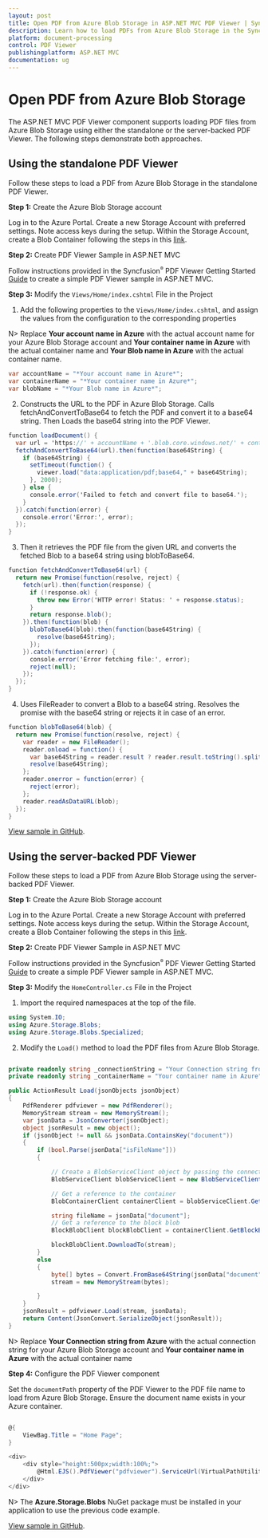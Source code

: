```yaml
---
layout: post
title: Open PDF from Azure Blob Storage in ASP.NET MVC PDF Viewer | Syncfusion
description: Learn how to load PDFs from Azure Blob Storage in the Syncfusion ASP.NET MVC PDF Viewer component using standalone and server-backed approaches.
platform: document-processing
control: PDF Viewer
publishingplatform: ASP.NET MVC
documentation: ug
---
```


# Open PDF from Azure Blob Storage

The ASP.NET MVC PDF Viewer component supports loading PDF files from Azure Blob Storage using either the standalone or the server-backed PDF Viewer. The following steps demonstrate both approaches.

## Using the standalone PDF Viewer

Follow these steps to load a PDF from Azure Blob Storage in the standalone PDF Viewer.

**Step 1:** Create the Azure Blob Storage account

Log in to the Azure Portal. Create a new Storage Account with preferred settings. Note access keys during the setup. Within the Storage Account, create a Blob Container following the steps in this [link](https://learn.microsoft.com/en-us/azure/storage/common/storage-account-create?toc=%2Fazure%2Fstorage%2Fblobs%2Ftoc.json&tabs=azure-portal).

**Step 2:** Create PDF Viewer Sample in ASP.NET MVC

Follow instructions provided in the Syncfusion<sup style="font-size:70%">&reg;</sup> PDF Viewer Getting Started [Guide](https://help.syncfusion.com/document-processing/pdf/pdf-viewer/asp-net-mvc/getting-started-with-server-backed) to create a simple PDF Viewer sample in ASP.NET MVC.

**Step 3:** Modify the `Views/Home/index.cshtml` File in the Project

1. Add the following properties to the `Views/Home/index.cshtml`, and assign the values from the configuration to the corresponding properties

N> Replace **Your account name in Azure** with the actual account name for your Azure Blob Storage account and **Your container name in Azure** with the actual container name and **Your Blob name in Azure** with the actual container name.

```csharp
var accountName = "*Your account name in Azure*";
var containerName = "*Your container name in Azure*";
var blobName = "*Your Blob name in Azure*";
```

2. Constructs the URL to the PDF in Azure Blob Storage. Calls fetchAndConvertToBase64 to fetch the PDF and convert it to a base64 string. Then Loads the base64 string into the PDF Viewer.

```csharp
function loadDocument() {
  var url = 'https://' + accountName + '.blob.core.windows.net/' + containerName + '/' + blobName;
  fetchAndConvertToBase64(url).then(function(base64String) {
    if (base64String) {
      setTimeout(function() {
        viewer.load("data:application/pdf;base64," + base64String);
      }, 2000);
    } else {
      console.error('Failed to fetch and convert file to base64.');
    }
  }).catch(function(error) {
    console.error('Error:', error);
  });
}
```

3. Then it retrieves the PDF file from the given URL and converts the fetched Blob to a base64 string using blobToBase64.

```csharp
function fetchAndConvertToBase64(url) {
  return new Promise(function(resolve, reject) {
    fetch(url).then(function(response) {
      if (!response.ok) {
        throw new Error('HTTP error! Status: ' + response.status);
      }
      return response.blob();
    }).then(function(blob) {
      blobToBase64(blob).then(function(base64String) {
        resolve(base64String);
      });
    }).catch(function(error) {
      console.error('Error fetching file:', error);
      reject(null);
    });
  });
}
```

4. Uses FileReader to convert a Blob to a base64 string. Resolves the promise with the base64 string or rejects it in case of an error.

```csharp
function blobToBase64(blob) {
  return new Promise(function(resolve, reject) {
    var reader = new FileReader();
    reader.onload = function() {
      var base64String = reader.result ? reader.result.toString().split(',')[1] : '';
      resolve(base64String);
    };
    reader.onerror = function(error) {
      reject(error);
    };
    reader.readAsDataURL(blob);
  });
}
```

[View sample in GitHub](https://github.com/SyncfusionExamples/open-save-pdf-documents-in-azure-blob-storage/tree/master/Open%20and%20Save%20PDF%20in%20Azure%20Blob%20Storage%20using%20Standalone).

## Using the server-backed PDF Viewer

Follow these steps to load a PDF from Azure Blob Storage using the server-backed PDF Viewer.

**Step 1:** Create the Azure Blob Storage account

Log in to the Azure Portal. Create a new Storage Account with preferred settings. Note access keys during the setup. Within the Storage Account, create a Blob Container following the steps in this [link](https://learn.microsoft.com/en-us/azure/storage/common/storage-account-create?toc=%2Fazure%2Fstorage%2Fblobs%2Ftoc.json&tabs=azure-portal).

**Step 2:** Create PDF Viewer Sample in ASP.NET MVC

Follow instructions provided in the Syncfusion<sup style="font-size:70%">&reg;</sup> PDF Viewer Getting Started [Guide](https://help.syncfusion.com/document-processing/pdf/pdf-viewer/asp-net-mvc/getting-started-with-server-backed) to create a simple PDF Viewer sample in ASP.NET MVC.

**Step 3:** Modify the `HomeController.cs` File in the Project

1. Import the required namespaces at the top of the file.

```csharp
using System.IO;
using Azure.Storage.Blobs;
using Azure.Storage.Blobs.Specialized;
```

2. Modify the `Load()` method to load the PDF files from Azure Blob Storage.

```csharp

private readonly string _connectionString = "Your Connection string from Azure";
private readonly string _containerName = "Your container name in Azure";

public ActionResult Load(jsonObjects jsonObject)
{
    PdfRenderer pdfviewer = new PdfRenderer();
    MemoryStream stream = new MemoryStream();
    var jsonData = JsonConverter(jsonObject);
    object jsonResult = new object();
    if (jsonObject != null && jsonData.ContainsKey("document"))
    {
        if (bool.Parse(jsonData["isFileName"]))
        {

            // Create a BlobServiceClient object by passing the connection string.
            BlobServiceClient blobServiceClient = new BlobServiceClient(_connectionString);

            // Get a reference to the container
            BlobContainerClient containerClient = blobServiceClient.GetBlobContainerClient(_containerName);

            string fileName = jsonData["document"];
            // Get a reference to the block blob
            BlockBlobClient blockBlobClient = containerClient.GetBlockBlobClient(fileName);

            blockBlobClient.DownloadTo(stream);
        }
        else
        {
            byte[] bytes = Convert.FromBase64String(jsonData["document"]);
            stream = new MemoryStream(bytes);

        }
    }
    jsonResult = pdfviewer.Load(stream, jsonData);
    return Content(JsonConvert.SerializeObject(jsonResult));
}

```

N> Replace **Your Connection string from Azure** with the actual connection string for your Azure Blob Storage account and **Your container name in Azure** with the actual container name

**Step 4:** Configure the PDF Viewer component

Set the `documentPath` property of the PDF Viewer to the PDF file name to load from Azure Blob Storage. Ensure the document name exists in your Azure container.

```csharp

@{
    ViewBag.Title = "Home Page";
}

<div>
    <div style="height:500px;width:100%;">
        @Html.EJS().PdfViewer("pdfviewer").ServiceUrl(VirtualPathUtility.ToAbsolute("~/Home/")).DocumentPath("PDF_Succinctly.pdf").Render()
    </div>
</div>

```

N> The **Azure.Storage.Blobs** NuGet package must be installed in your application to use the previous code example.

[View sample in GitHub](https://github.com/SyncfusionExamples/open-save-pdf-documents-in-azure-blob-storage/tree/master/Open%20and%20Save%20PDF%20in%20Azure%20Blob%20Storage%20using%20Server-Backend).